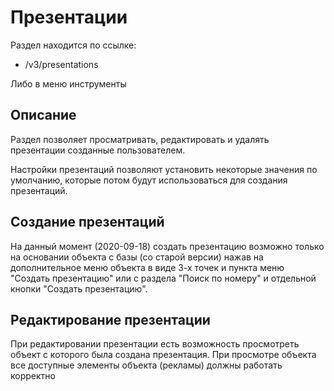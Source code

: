 # Презентации

Раздел находится по ссылке:
- /v3/presentations

Либо в меню инструменты

## Описание

Раздел позволяет просматривать, редактировать и удалять презентации созданные пользователем. 

Настройки презентаций позволяют установить некоторые значения по умолчанию, которые потом будут использоваться для создания презентаций.

## Создание презентаций

На данный момент (2020-09-18) создать презентацию возможно только на основании объекта с базы (со старой версии) нажав на дополнительное меню объекта в виде 3-х точек и пункта меню "Создать презентацию" или с раздела "Поиск по номеру" и отдельной кнопки "Создать презентацию".

## Редактирование презентации

При редактировании презентации есть возможность просмотреть объект с которого была создана презентация. При просмотре объекта все доступные элементы объекта (рекламы) должны работать корректно
